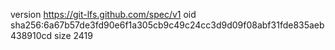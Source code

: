 version https://git-lfs.github.com/spec/v1
oid sha256:6a67b57de3fd90e6f1a305cb9c49c24cc3d9d09f08abf31fde835aeb438910cd
size 2419

